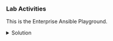 ### Lab Activities

This is the Enterprise Ansible Playground.
<br>
<details>
<summary>Solution</summary>

clone the git of HPC_Deploy

```plain
git clone https://github.com/het-tanis/HPC_Deploy.git
```{{exec}}

Change into that directory

```plain
cd HPC_Deploy
```{{exec}}

Run or change the playbooks as you see fit.

```plain
ansible-playbook -i hosts 01_nfs_system.yaml
```{{exec}}

Keep working on sandbox practice

</details>